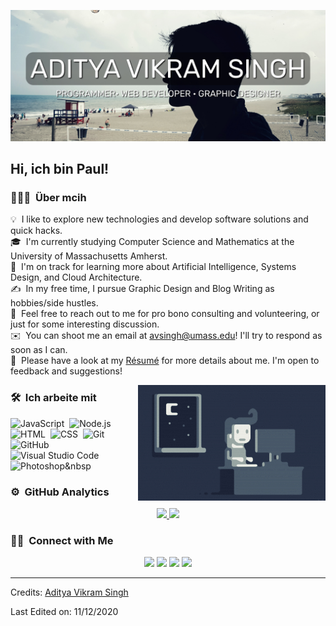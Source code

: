 ![Paul.scr](https://raw.githubusercontent.com/AVS1508/AVS1508/master/assets/Aditya%20Vikram%20Singh%20Banner.jpg)

<h2>Hi, ich bin Paul!</h2>

<!-- ## 👋 &nbsp;Hey there! I'm Aditya -->

### 👨🏻‍💻 &nbsp;Über mcih

💡 &nbsp;I like to explore new technologies and develop software solutions and quick hacks.\
🎓 &nbsp;I'm currently studying Computer Science and Mathematics at the University of Massachusetts Amherst.\
🌱 &nbsp;I'm on track for learning more about Artificial Intelligence, Systems Design, and Cloud Architecture.\
✍️ &nbsp;In my free time, I pursue Graphic Design and Blog Writing as hobbies/side hustles.\
💬 &nbsp;Feel free to reach out to me for pro bono consulting and volunteering, or just for some interesting discussion.\
✉️ &nbsp;You can shoot me an email at avsingh@umass.edu! I'll try to respond as soon as I can.\
📄 &nbsp;Please have a look at my [Résumé](https://www.adityavsingh.com/resume.html) for more details about me. I'm open to feedback and suggestions!

<img alt="Night Coding" src="https://raw.githubusercontent.com/AVS1508/AVS1508/master/assets/Night-Coding.gif" align="right"/>

### 🛠 &nbsp;Ich arbeite mit

![JavaScript](https://img.shields.io/badge/-JavaScript-05122A?style=flat&logo=javascript)&nbsp;
![Node.js](https://img.shields.io/badge/-Node.js-05122A?style=flat&logo=node.js)&nbsp;
![HTML](https://img.shields.io/badge/-HTML-05122A?style=flat&logo=HTML5)&nbsp;
![CSS](https://img.shields.io/badge/-CSS-05122A?style=flat&logo=CSS3&logoColor=1572B6)&nbsp;
![Git](https://img.shields.io/badge/-Git-05122A?style=flat&logo=git)&nbsp;
![GitHub](https://img.shields.io/badge/-GitHub-05122A?style=flat&logo=github)&nbsp;
![Visual Studio Code](https://img.shields.io/badge/-Visual%20Studio%20Code-05122A?style=flat&logo=visual-studio-code&logoColor=007ACC)&nbsp;
![Photoshop](https://img.shields.io/badge/-Photoshop-05122A?style=flat&logo=adobe-photoshop)&nbsp

### ⚙️ &nbsp;GitHub Analytics

<p align="center">
<a href="https://github.com/AVS1508">
  <img height="180em" src="https://github-readme-stats-eight-theta.vercel.app/api?username=AVS1508&show_icons=true&theme=algolia&include_all_commits=true&count_private=true"/>
  <img height="180em" src="https://github-readme-stats-eight-theta.vercel.app/api/top-langs/?username=AVS1508&layout=compact&langs_count=8&theme=algolia"/>
</a>
</p>

### 🤝🏻 &nbsp;Connect with Me

<p align="center">
<a href="mailto:kontakt@tutorialecke.org"><img src="https://img.shields.io/badge/-avsingh@umass.edu-D14836?style=flat&logo=Gmail&logoColor=white"/></a>
<a href="Paulscr05"><img src="https://img.shields.io/twitter/url?style=social&url=https%3A%2F%2Ftwitter.com%2FPaulscr05"/></a>
<a href="Tutorial Ecke"><img src="https://img.shields.io/youtube/channel/subscribers/UCAtbzw1KBoQ5RD9gmGxU0kQ?style=social"/></a>
<a href="Discord-Server"><img src="https://img.shields.io/discord/748819258947141682"/></a>

</p>

-----
Credits: [Aditya Vikram Singh](https://github.com/AVS1508)

Last Edited on: 11/12/2020
